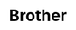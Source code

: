 ---
title: Brother
layout: dream_interpretation/kind_single
description: Dream interpretation - character - brother.
js: []
css: ["css/luck/dream_interpretation/dream_interpretation.css"]
---
